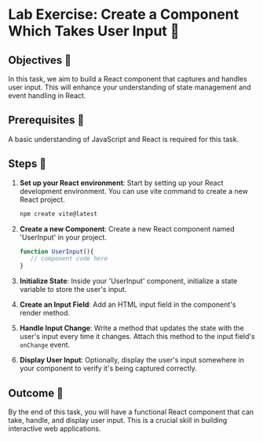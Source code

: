 # Lab Exercise: Create a Component Which Takes User Input 📝

## Objectives 🎯
In this task, we aim to build a React component that captures and handles user input. This will enhance your understanding of state management and event handling in React.

## Prerequisites 🧐
A basic understanding of JavaScript and React is required for this task.

## Steps 🚀
1. **Set up your React environment**: Start by setting up your React development environment. You can use vite command to create a new React project.

    ```bash
    npm create vite@latest
    ```

2. **Create a new Component**: Create a new React component named 'UserInput' in your project.

   ```javascript
   function UserInput(){
      // component code here
   }

4. **Initialize State**: Inside your 'UserInput' component, initialize a state variable to store the user's input.

5. **Create an Input Field**: Add an HTML input field in the component's render method.

6. **Handle Input Change**: Write a method that updates the state with the user's input every time it changes. Attach this method to the input field's `onChange` event.

7. **Display User Input**: Optionally, display the user's input somewhere in your component to verify it's being captured correctly.

## Outcome 🏁
By the end of this task, you will have a functional React component that can take, handle, and display user input. This is a crucial skill in building interactive web applications.

